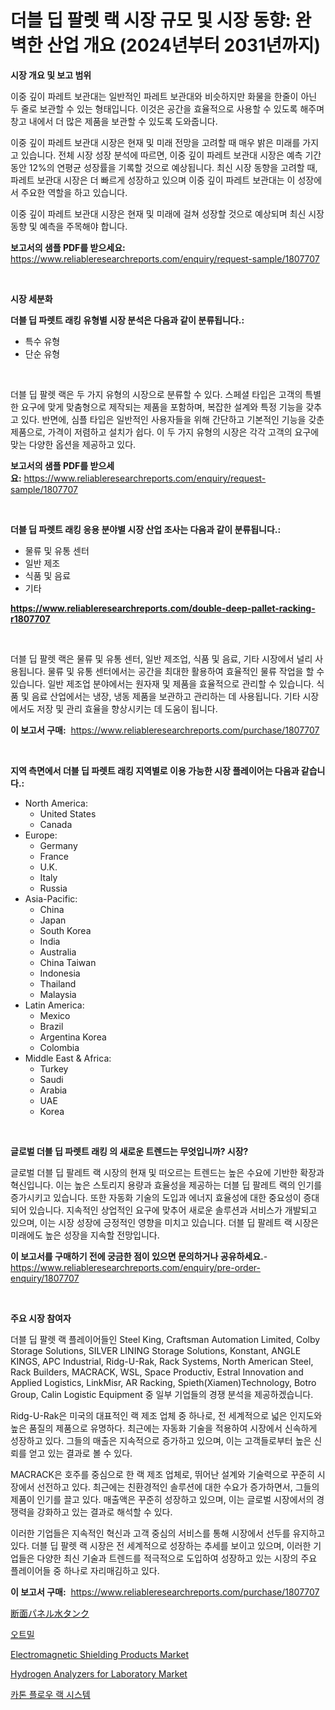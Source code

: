 <p><h1>더블 딥 팔렛 랙 시장 규모 및 시장 동향: 완벽한 산업 개요 (2024년부터 2031년까지)</h1></p><p><strong>시장 개요 및 보고 범위</strong></p>
<p><p>이중 깊이 파레트 보관대는 일반적인 파레트 보관대와 비슷하지만 화물을 한줄이 아닌 두 줄로 보관할 수 있는 형태입니다. 이것은 공간을 효율적으로 사용할 수 있도록 해주며 창고 내에서 더 많은 제품을 보관할 수 있도록 도와줍니다.</p><p>이중 깊이 파레트 보관대 시장은 현재 및 미래 전망을 고려할 때 매우 밝은 미래를 가지고 있습니다. 전체 시장 성장 분석에 따르면, 이중 깊이 파레트 보관대 시장은 예측 기간 동안 12%의 연평균 성장률을 기록할 것으로 예상됩니다. 최신 시장 동향을 고려할 때, 파레트 보관대 시장은 더 빠르게 성장하고 있으며 이중 깊이 파레트 보관대는 이 성장에서 주요한 역할을 하고 있습니다.</p><p>이중 깊이 파레트 보관대 시장은 현재 및 미래에 걸쳐 성장할 것으로 예상되며 최신 시장 동향 및 예측을 주목해야 합니다.</p></p>
<p><strong>보고서의 샘플 PDF를 받으세요:</strong> <a href="https://www.reliableresearchreports.com/enquiry/request-sample/1807707">https://www.reliableresearchreports.com/enquiry/request-sample/1807707</a></p>
<p>&nbsp;</p>
<p><strong>시장 세분화</strong></p>
<p><strong>더블 딥 파렛트 래킹 유형별 시장 분석은 다음과 같이 분류됩니다.:</strong></p>
<p><ul><li>특수 유형</li><li>단순 유형</li></ul></p>
<p>&nbsp;</p>
<p><p>더블 딥 팔렛 랙은 두 가지 유형의 시장으로 분류할 수 있다. 스페셜 타입은 고객의 특별한 요구에 맞게 맞춤형으로 제작되는 제품을 포함하며, 복잡한 설계와 특정 기능을 갖추고 있다. 반면에, 심플 타입은 일반적인 사용자들을 위해 간단하고 기본적인 기능을 갖춘 제품으로, 가격이 저렴하고 설치가 쉽다. 이 두 가지 유형의 시장은 각각 고객의 요구에 맞는 다양한 옵션을 제공하고 있다.</p></p>
<p><strong>보고서의 샘플 PDF를 받으세요:</strong>&nbsp;<a href="https://www.reliableresearchreports.com/enquiry/request-sample/1807707">https://www.reliableresearchreports.com/enquiry/request-sample/1807707</a></p>
<p>&nbsp;</p>
<p><strong> 더블 딥 파렛트 래킹 응용 분야별 시장 산업 조사는 다음과 같이 분류됩니다.:</strong></p>
<p><ul><li>물류 및 유통 센터</li><li>일반 제조</li><li>식품 및 음료</li><li>기타</li></ul></p>
<p><strong><a href="https://www.reliableresearchreports.com/double-deep-pallet-racking-r1807707">https://www.reliableresearchreports.com/double-deep-pallet-racking-r1807707</a></strong></p>
<p>&nbsp;</p>
<p><p>더블 딥 팔렛 랙은 물류 및 유통 센터, 일반 제조업, 식품 및 음료, 기타 시장에서 널리 사용됩니다. 물류 및 유통 센터에서는 공간을 최대한 활용하여 효율적인 물류 작업을 할 수 있습니다. 일반 제조업 분야에서는 원자재 및 제품을 효율적으로 관리할 수 있습니다. 식품 및 음료 산업에서는 냉장, 냉동 제품을 보관하고 관리하는 데 사용됩니다. 기타 시장에서도 저장 및 관리 효율을 향상시키는 데 도움이 됩니다.</p></p>
<p><strong>이 보고서 구매:</strong>&nbsp; <a href="https://www.reliableresearchreports.com/purchase/1807707">https://www.reliableresearchreports.com/purchase/1807707</a></p>
<p>&nbsp;</p>
<p><strong>지역 측면에서 더블 딥 파렛트 래킹 지역별로 이용 가능한 시장 플레이어는 다음과 같습니다.:</strong></p>
<p><ul>
    <li>
        North America:
        <ul>
            <li>United States</li>
            <li>Canada</li>
        </ul>
    </li>
    <li>
        Europe:
        <ul>
            <li>Germany</li>
            <li>France</li>
            <li>U.K.</li>
            <li>Italy</li>
            <li>Russia</li>
        </ul>
    </li>
    <li>
        Asia-Pacific:
        <ul>
            <li>China</li>
            <li>Japan</li>
            <li>South Korea</li>
            <li>India</li>
            <li>Australia</li>
            <li>China Taiwan</li>
            <li>Indonesia</li>
            <li>Thailand</li>
            <li>Malaysia</li>
        </ul>
    </li>
    <li>
        Latin America:
        <ul>
            <li>Mexico</li>
            <li>Brazil</li>
            <li>Argentina Korea</li>
            <li>Colombia</li>
        </ul>
    </li>
    <li>
        Middle East & Africa:
        <ul>
            <li>Turkey</li>
            <li>Saudi</li>
            <li>Arabia</li>
            <li>UAE</li>
            <li>Korea</li>
        </ul>
    </li>
    </ul></p>
<p>&nbsp;</p>
<p><strong>글로벌 더블 딥 파렛트 래킹 의 새로운 트렌드는 무엇입니까? 시장?</strong></p>
<p><p>글로벌 더블 딥 팔레트 랙 시장의 현재 및 떠오르는 트렌드는 높은 수요에 기반한 확장과 혁신입니다. 이는 높은 스토리지 용량과 효율성을 제공하는 더블 딥 팔레트 랙의 인기를 증가시키고 있습니다. 또한 자동화 기술의 도입과 에너지 효율성에 대한 중요성이 증대되어 있습니다. 지속적인 상업적인 요구에 맞추어 새로운 솔루션과 서비스가 개발되고 있으며, 이는 시장 성장에 긍정적인 영향을 미치고 있습니다. 더블 딥 팔레트 랙 시장은 미래에도 높은 성장을 지속할 전망입니다.</p></p>
<p><strong>이 보고서를 구매하기 전에 궁금한 점이 있으면 문의하거나 공유하세요.</strong>- <a href="https://www.reliableresearchreports.com/enquiry/pre-order-enquiry/1807707">https://www.reliableresearchreports.com/enquiry/pre-order-enquiry/1807707</a></p>
<p>&nbsp;</p>
<p><strong>주요 시장 참여자</strong></p>
<p><p>더블 딥 팔렛 랙 플레이어들인 Steel King, Craftsman Automation Limited, Colby Storage Solutions, SILVER LINING Storage Solutions, Konstant, ANGLE KINGS, APC Industrial, Ridg-U-Rak, Rack Systems, North American Steel, Rack Builders, MACRACK, WSL, Space Productiv, Estral Innovation and Applied Logistics, LinkMisr, AR Racking, Spieth(Xiamen)Technology, Botro Group, Calin Logistic Equipment 중 일부 기업들의 경쟁 분석을 제공하겠습니다. </p><p>Ridg-U-Rak은 미국의 대표적인 랙 제조 업체 중 하나로, 전 세계적으로 넓은 인지도와 높은 품질의 제품으로 유명하다. 최근에는 자동화 기술을 적용하여 시장에서 신속하게 성장하고 있다. 그들의 매출은 지속적으로 증가하고 있으며, 이는 고객들로부터 높은 신뢰를 얻고 있는 결과로 볼 수 있다.</p><p>MACRACK은 호주를 중심으로 한 랙 제조 업체로, 뛰어난 설계와 기술력으로 꾸준히 시장에서 선전하고 있다. 최근에는 친환경적인 솔루션에 대한 수요가 증가하면서, 그들의 제품이 인기를 끌고 있다. 매출액은 꾸준히 성장하고 있으며, 이는 글로벌 시장에서의 경쟁력을 강화하고 있는 결과로 해석할 수 있다.</p><p>이러한 기업들은 지속적인 혁신과 고객 중심의 서비스를 통해 시장에서 선두를 유지하고 있다. 더블 딥 팔렛 랙 시장은 전 세계적으로 성장하는 추세를 보이고 있으며, 이러한 기업들은 다양한 최신 기술과 트렌드를 적극적으로 도입하여 성장하고 있는 시장의 주요 플레이어들 중 하나로 자리매김하고 있다.</p></p>
<p><strong>이 보고서 구매:</strong>&nbsp;&nbsp;<a href="https://www.reliableresearchreports.com/purchase/1807707">https://www.reliableresearchreports.com/purchase/1807707</a></p>
<p><p><a href="https://github.com/CloydAbbott2023/Market-Research-Report-List-1/blob/main/263078642542.md">断面パネル水タンク</a></p><p><a href="https://medium.com/@cierrahayes645/2024%EB%85%84%EB%B6%80%ED%84%B0-2031%EB%85%84%EA%B9%8C%EC%A7%80%EC%9D%98-%EA%B8%B0%EA%B0%84%EC%97%90-%EB%8C%80%ED%95%9C-%EA%B7%80%EB%A6%AC-%EC%8B%9C%EC%9E%A5-%EB%B6%84%EC%84%9D-%EB%B0%8F-%ED%81%AC%EA%B8%B0-%EC%98%88%EC%B8%A1-a65750342c4a">오트밀</a></p><p><a href="https://issuu.com/reportprime-2/docs/electromagnetic-shielding-products-market-size-203">Electromagnetic Shielding Products Market</a></p><p><a href="https://github.com/julyju69/Market-Research-Report-List-3/blob/main/hydrogen-analyzers-for-laboratory-market.md">Hydrogen Analyzers for Laboratory Market</a></p><p><a href="https://github.com/JackieFauhey9089475/Market-Research-Report-List-1/blob/main/933710338970.md">카톤 플로우 랙 시스템</a></p></p>